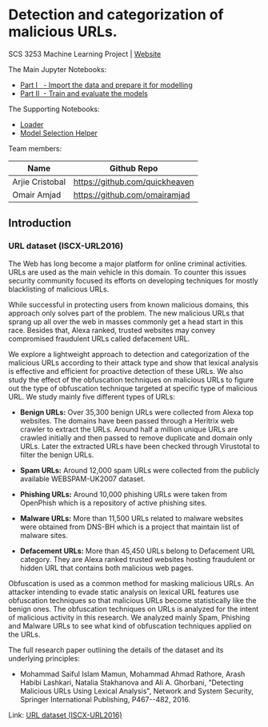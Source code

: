 # Detection and categorization of malicious URLs.
SCS 3253 Machine Learning Project | [Website](https://quickheaven.github.io/scs-3253-machine-learning/)

The Main Jupyter Notebooks:
* [Part I&nbsp;&nbsp; - Import the data and prepare it for modelling](https://nbviewer.org/github/quickheaven/scs-3253-machine-learning/blob/977a523a096097b350ec78cfcfc7357142e0fe1e/Part_I_Import_the_data_and_prepare_it_for_modeling.ipynb)
* [Part II&nbsp; - Train and evaluate the models](https://nbviewer.org/github/quickheaven/scs-3253-machine-learning/blob/977a523a096097b350ec78cfcfc7357142e0fe1e/Part_II_Train_and_evaluate_the_model.ipynb)

The Supporting Notebooks:
* [Loader](https://nbviewer.org/github/quickheaven/scs-3253-machine-learning/blob/977a523a096097b350ec78cfcfc7357142e0fe1e/loader_nb.ipynb)
* [Model Selection Helper](https://nbviewer.org/github/quickheaven/scs-3253-machine-learning/blob/977a523a096097b350ec78cfcfc7357142e0fe1e/model_selection_helper_nb.ipynb)

Team members:


| Name | Github Repo |
| --- | --- |
| Arjie Cristobal  | https://github.com/quickheaven |
| Omair Amjad | https://github.com/omairamjad |


## Introduction

### URL dataset (ISCX-URL2016)

The Web has long become a major platform for online criminal activities. URLs are used as the main vehicle in this domain. To counter this issues security community focused its efforts on developing techniques for mostly blacklisting of malicious URLs.

While successful in protecting users from known malicious domains, this approach only solves part of the problem. The new malicious URLs that sprang up all over the web in masses commonly get a head start in this race. Besides that, Alexa ranked, trusted websites may convey compromised fraudulent URLs called defacement URL.

We explore a lightweight approach to detection and categorization of the malicious URLs according to their attack type and show that lexical analysis is effective and efficient for proactive detection of these URLs. We also study the effect of the obfuscation techniques on malicious URLs to figure out the type of obfuscation technique targeted at specific type of malicious URL. We study mainly five different types of URLs:

* **Benign URLs:** Over 35,300 benign URLs were collected from Alexa top websites. The domains have been passed through a Heritrix web crawler to extract the URLs. Around half a million unique URLs are crawled initially and then passed to remove duplicate and domain only URLs. Later the extracted URLs have been checked through Virustotal to filter the benign URLs.

* **Spam URLs:** Around 12,000 spam URLs were collected from the publicly available WEBSPAM-UK2007 dataset.

* **Phishing URLs:** Around 10,000 phishing URLs were taken from OpenPhish which is a repository of active phishing sites.

* **Malware URLs:** More than 11,500 URLs related to malware websites were obtained from DNS-BH which is a project that maintain list of malware sites.

* **Defacement URLs:** More than 45,450 URLs belong to Defacement URL category. They are Alexa ranked trusted websites hosting fraudulent or hidden URL that contains both malicious web pages.

Obfuscation is used as a common method for masking malicious URLs. An attacker intending to evade static analysis on lexical URL features use obfuscation techniques so that malicious URLs become statistically like the benign ones. The obfuscation techniques on URLs is analyzed for the intent of malicious activity in this research. We analyzed mainly Spam, Phishing and Malware URLs to see what kind of obfuscation techniques applied on the URLs.

The full research paper outlining the details of the dataset and its underlying principles:

* Mohammad Saiful Islam Mamun, Mohammad Ahmad Rathore, Arash Habibi Lashkari, Natalia Stakhanova and Ali A. Ghorbani, "Detecting Malicious URLs Using Lexical Analysis", Network and System Security, Springer International Publishing, P467--482, 2016.

Link: [URL dataset (ISCX-URL2016)](https://www.unb.ca/cic/datasets/url-2016.html)


